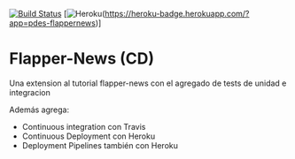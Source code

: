 [![Build Status](https://travis-ci.org/javierfernandes/flapper.svg?branch=master)](https://travis-ci.org/javierfernandes/flapper) [![Heroku](https://heroku-badge.herokuapp.com/?app=pdes-flappernews)(https://heroku-badge.herokuapp.com/?app=pdes-flappernews)]

# Flapper-News (CD)

Una extension al tutorial flapper-news con el agregado de tests de unidad e integracion

Además agrega:
- Continuous integration con Travis
- Continuous Deployment con Heroku
- Deployment Pipelines también con Heroku
